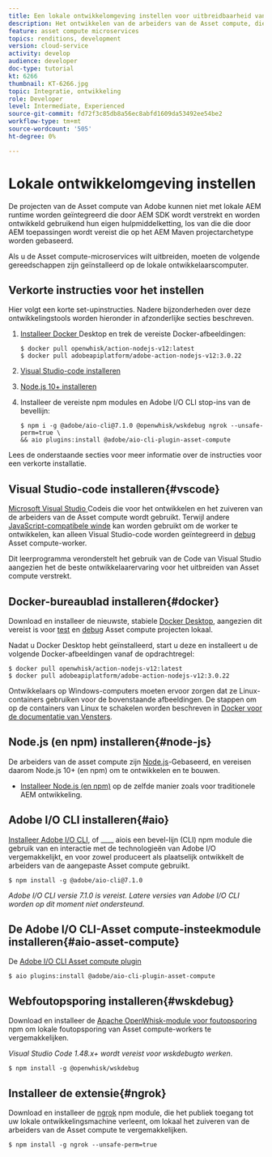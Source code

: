 ```yaml
---
title: Een lokale ontwikkelomgeving instellen voor uitbreidbaarheid van de Asset compute
description: Het ontwikkelen van de arbeiders van de Asset compute, die toepassingen Node.js JavaScript zijn, vereist specifieke ontwikkelingshulpmiddelen die van traditionele AEM ontwikkeling verschillen, die zich van Node.js en diverse npm modules aan de Desktop van de Docker en Code van Microsoft Visual Studio uitstrekken.
feature: asset compute microservices
topics: renditions, development
version: cloud-service
activity: develop
audience: developer
doc-type: tutorial
kt: 6266
thumbnail: KT-6266.jpg
topic: Integratie, ontwikkeling
role: Developer
level: Intermediate, Experienced
source-git-commit: fd72f3c85db8a56ec8abfd1609da53492ee54be2
workflow-type: tm+mt
source-wordcount: '505'
ht-degree: 0%

---
```



# Lokale ontwikkelomgeving instellen

De projecten van de Asset compute van Adobe kunnen niet met lokale AEM runtime worden geïntegreerd die door AEM SDK wordt verstrekt en worden ontwikkeld gebruikend hun eigen hulpmiddelketting, los van die die door AEM toepassingen wordt vereist die op het AEM Maven projectarchetype worden gebaseerd.

Als u de Asset compute-microservices wilt uitbreiden, moeten de volgende gereedschappen zijn geïnstalleerd op de lokale ontwikkelaarscomputer.

## Verkorte instructies voor het instellen

Hier volgt een korte set-upinstructies. Nadere bijzonderheden over deze ontwikkelingstools worden hieronder in afzonderlijke secties beschreven.

1. [Installeer Docker ](https://www.docker.com/products/docker-desktop) Desktop en trek de vereiste Docker-afbeeldingen:

   ```
   $ docker pull openwhisk/action-nodejs-v12:latest
   $ docker pull adobeapiplatform/adobe-action-nodejs-v12:3.0.22
   ```

1. [Visual Studio-code installeren](https://code.visualstudio.com/download)
1. [Node.js 10+ installeren](../../local-development-environment/development-tools.md#node-js)
1. Installeer de vereiste npm modules en Adobe I/O CLI stop-ins van de bevellijn:

   ```
   $ npm i -g @adobe/aio-cli@7.1.0 @openwhisk/wskdebug ngrok --unsafe-perm=true \
   && aio plugins:install @adobe/aio-cli-plugin-asset-compute
   ```

Lees de onderstaande secties voor meer informatie over de instructies voor een verkorte installatie.

## Visual Studio-code installeren{#vscode}

[Microsoft Visual Studio ](https://code.visualstudio.com/download) Codeis die voor het ontwikkelen en het zuiveren van de arbeiders van de Asset compute wordt gebruikt. Terwijl andere [JavaScript-compatibele winde](../../local-development-environment/development-tools.md#set-up-the-development-ide) kan worden gebruikt om de worker te ontwikkelen, kan alleen Visual Studio-code worden geïntegreerd in [debug](../test-debug/debug.md) Asset compute-worker.

Dit leerprogramma veronderstelt het gebruik van de Code van Visual Studio aangezien het de beste ontwikkelaarervaring voor het uitbreiden van Asset compute verstrekt.

## Docker-bureaublad installeren{#docker}

Download en installeer de nieuwste, stabiele [Docker Desktop](https://www.docker.com/products/docker-desktop), aangezien dit vereist is voor [test](../test-debug/test.md) en [debug](../test-debug/debug.md) Asset compute projecten lokaal.

Nadat u Docker Desktop hebt geïnstalleerd, start u deze en installeert u de volgende Docker-afbeeldingen vanaf de opdrachtregel:

```
$ docker pull openwhisk/action-nodejs-v12:latest
$ docker pull adobeapiplatform/adobe-action-nodejs-v12:3.0.22
```

Ontwikkelaars op Windows-computers moeten ervoor zorgen dat ze Linux-containers gebruiken voor de bovenstaande afbeeldingen. De stappen om op de containers van Linux te schakelen worden beschreven in [Docker voor de documentatie van Vensters](https://docs.docker.com/docker-for-windows/).

## Node.js (en npm) installeren{#node-js}

De arbeiders van de asset compute zijn [Node.js](https://nodejs.org/)-Gebaseerd, en vereisen daarom Node.js 10+ (en npm) om te ontwikkelen en te bouwen.

+ [Installeer Node.js (en npm)](../../local-development-environment/development-tools.md#node-js) op de zelfde manier zoals voor traditionele AEM ontwikkeling.

## Adobe I/O CLI installeren{#aio}

[Installeer Adobe I/O CLI](../../local-development-environment/development-tools.md#aio-cli), of  ____ aiois een bevel-lijn (CLI) npm module die gebruik van en interactie met de technologieën van Adobe I/O vergemakkelijkt, en voor zowel produceert als plaatselijk ontwikkelt de arbeiders van de aangepaste Asset compute gebruikt.

```
$ npm install -g @adobe/aio-cli@7.1.0
```

_Adobe I/O CLI versie 7.1.0 is vereist. Latere versies van Adobe I/O CLI worden op dit moment niet ondersteund._


## De Adobe I/O CLI-Asset compute-insteekmodule installeren{#aio-asset-compute}

De [Adobe I/O CLI Asset compute plugin](https://github.com/adobe/aio-cli-plugin-asset-compute)

```
$ aio plugins:install @adobe/aio-cli-plugin-asset-compute
```

## Webfoutopsporing installeren{#wskdebug}

Download en installeer de [Apache OpenWhisk-module voor foutopsporing](https://www.npmjs.com/package/@openwhisk/wskdebug) npm om lokale foutopsporing van Asset compute-workers te vergemakkelijken.

_Visual Studio Code 1.48.x+ wordt vereist voor  [](#wskdebug) wskdebugto werken._

```
$ npm install -g @openwhisk/wskdebug
```

## Installeer de extensie{#ngrok}

Download en installeer de [ngrok](https://www.npmjs.com/package/ngrok) npm module, die het publiek toegang tot uw lokale ontwikkelingsmachine verleent, om lokaal het zuiveren van de arbeiders van de Asset compute te vergemakkelijken.

```
$ npm install -g ngrok --unsafe-perm=true
```
